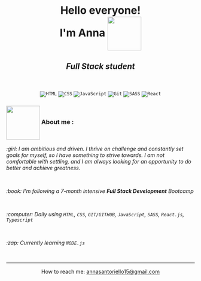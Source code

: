 <h1 align="center"><strong>Hello everyone! <br>
I'm Anna</strong> 
<img align="center" src="https://user-images.githubusercontent.com/102425966/191776392-2940fa96-98b7-436b-9a61-6bfb16854c9c.gif" width="90px">
</h1>

<h2 align="center">
  <em>Full Stack student</em>
</h2>
  <br>
  <br>
  <div align="center">
    <code><img alt="HTML" src="https://img.shields.io/badge/HTML-e44d26.svg?logo=html5&logoColor=white"></code>
    <code><img alt="CSS" src="https://img.shields.io/badge/CSS-1f72b5.svg?logo=css3&logoColor=white"></code>
    <code><img alt="JavaScript" src="https://img.shields.io/badge/JavaScript-f7df1e.svg?logo=javascript&logoColor=black"></code>
    <code><img alt="Git" src="https://img.shields.io/badge/Git-f0efe7.svg?logo=git"></code>
    <code><img alt="SASS" src="https://img.shields.io/badge/Sass-hotpink.svg?logo=SASS&logoColor=white"></code>
    <code><img alt="React" src="https://img.shields.io/badge/React-20232a.svg?logo=react&logoColor=%2361DAFB"></code>
</div>

<h3>
<img src="https://user-images.githubusercontent.com/102425966/191783799-ddc30dd3-6bdc-4ad4-b59f-4437eafc241b.png" width="90" align="center">
About me :</h3>
<p><em>:girl: I am ambitious and driven. I thrive on challenge and constantly set goals for myself, so I have something to strive towards. I am not comfortable with settling, and I am always looking for an opportunity to do better and achieve greatness.</em></p>
<br>
<p><em>:book: I'm following a 7-month intensive <strong>Full Stack Development</strong> Bootcamp</em></p>
<br>
<p><em>:computer: Daily using <code>HTML</code>, <code>CSS</code>, <code>GIT/GITHUB</code>, <code>JavaScript</code>, <code>SASS</code>, <code>React.js</code>, <code>Typescript</code></em></p>
<br>
<p><em>:zap: Currently learning <code>NODE.js</code></em>
</p>
<br>


---


<p align="center">
How to reach me: <a href="mailto:annasantoriello15@gmail.com">annasantoriello15@gmail.com</a>
</p>
